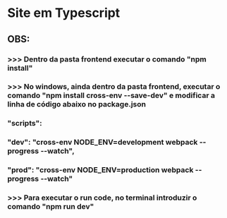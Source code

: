 # Site em Typescript
## OBS:
### >>> Dentro da pasta frontend executar o comando "npm install"
### >>> No windows, ainda dentro da pasta frontend, executar o comando "npm install cross-env --save-dev" e modificar a linha de código abaixo no package.json
### "scripts":
###    "dev": "cross-env NODE_ENV=development webpack --progress --watch",
###    "prod": "cross-env NODE_ENV=production webpack --progress --watch"
### >>> Para executar o run code, no terminal introduzir o comando "npm run dev"
